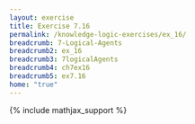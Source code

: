 ```yaml
---
layout: exercise
title: Exercise 7.16
permalink: /knowledge-logic-exercises/ex_16/
breadcrumb: 7-Logical-Agents
breadcrumb2: ex_16
breadcrumb3: 7logicalAgents
breadcrumb4: ch7ex16
breadcrumb5: ex7.16
home: "true"
---
```


{% include mathjax_support %}


